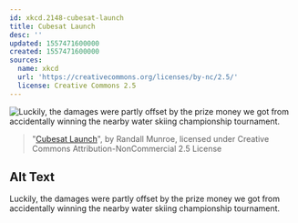 ```yaml
---
id: xkcd.2148-cubesat-launch
title: Cubesat Launch
desc: ''
updated: 1557471600000
created: 1557471600000
sources:
  name: xkcd
  url: 'https://creativecommons.org/licenses/by-nc/2.5/'
  license: Creative Commons 2.5
---
```

![Luckily, the damages were partly offset by the prize money we got from accidentally winning the nearby water skiing championship tournament.](https://imgs.xkcd.com/comics/cubesat_launch.png)
> "[Cubesat Launch](https://xkcd.com/2148/)", by Randall Munroe, licensed under Creative Commons Attribution-NonCommercial 2.5 License

## Alt Text
Luckily, the damages were partly offset by the prize money we got from accidentally winning the nearby water skiing championship tournament.
